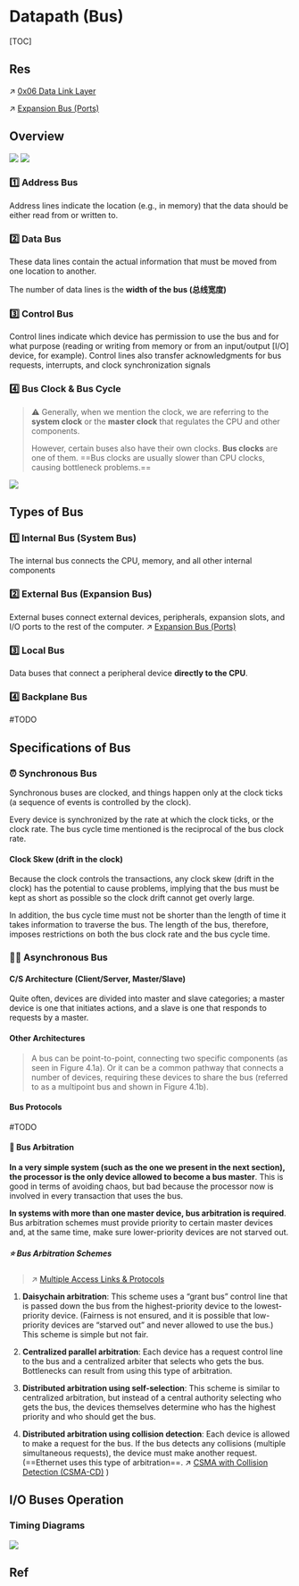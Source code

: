 # Datapath (Bus)

[TOC]



## Res
↗ [0x06 Data Link Layer](../../../../../🏎️%20Computer%20Networking%20and%20Communication/📌%20Computer%20Networking%20Basics/0x06%20Data%20Link%20Layer/0x06%20Data%20Link%20Layer.md)

↗ [Expansion Bus (Ports)](../../Computer%20Bus%20(Datapath)/Expansion%20Bus%20(Ports)/Expansion%20Bus%20(Ports).md)



## Overview

![](../../../../../../../Assets/Pics/Screenshot%202023-03-05%20at%2010.19.55%20AM.png)
![](../../../../../../../Assets/Pics/Pasted%20image%2020230302132111.png)

### 1️⃣ Address Bus
Address lines indicate the location (e.g., in memory) that the data should be either read from or written to.


### 2️⃣ Data Bus
These data lines contain the actual information that must be moved from one location to another.

The number of data lines is the **width of the bus (总线宽度)**


### 3️⃣ Control Bus
Control lines indicate which device has permission to use the bus and for what purpose (reading or writing from memory or from an input/output [I/O] device, for example). Control lines also transfer acknowledgments for bus requests, interrupts, and clock synchronization signals


### 4️⃣ Bus Clock & Bus Cycle
> ⚠ 
> Generally, when we mention the clock, we are referring to the **system clock** or the **master clock** that regulates the CPU and other components. 
> 
> However, certain buses also have their own clocks. **Bus clocks** are one of them. ==Bus clocks are usually slower than CPU clocks, causing bottleneck problems.==


![](../../../../../../../Assets/Pics/Screenshot%202023-06-24%20at%206.57.41%20PM.png)



## Types of Bus
### 1️⃣ Internal Bus (System Bus)
The internal bus connects the CPU, memory, and all other internal components


### 2️⃣ External Bus (Expansion Bus)
External buses connect external devices, peripherals, expansion slots, and I/O ports to the rest of the computer.
↗ [Expansion Bus (Ports)](../../Computer%20Bus%20(Datapath)/Expansion%20Bus%20(Ports)/Expansion%20Bus%20(Ports).md)


### 3️⃣ Local Bus 
Data buses that connect a peripheral device **directly to the CPU**.


### 4️⃣ Backplane Bus
#TODO 



## Specifications of Bus
### ⏰ Synchronous Bus
Synchronous buses are clocked, and things happen only at the clock ticks (a sequence of events is controlled by the clock).

Every device is synchronized by the rate at which the clock ticks, or the clock rate. The bus cycle time mentioned is the reciprocal of the bus clock rate.

#### Clock Skew (drift in the clock)
Because the clock controls the transactions, any clock skew (drift in the clock) has the potential to cause problems, implying that the bus must be kept as short as possible so the clock drift cannot get overly large. 

In addition, the bus cycle time must not be shorter than the length of time it takes information to traverse the bus. The length of the bus, therefore, imposes restrictions on both the bus clock rate and the bus cycle time.


### 👋🏻 Asynchronous Bus
#### C/S Architecture (Client/Server, Master/Slave)
Quite often, devices are divided into master and slave categories; a master device is one that initiates actions, and a slave is one that responds to requests by a master.


#### Other Architectures
> A bus can be point-to-point, connecting two specific components (as seen in Figure 4.1a). Or it can be a common pathway that connects a number of devices, requiring these devices to share the bus (referred to as a multipoint bus and shown in Figure 4.1b).


#### Bus Protocols
#TODO 


#### 🏁 Bus Arbitration
**In a very simple system (such as the one we present in the next section), the processor is the only device allowed to become a bus master**. This is good in terms of avoiding chaos, but bad because the processor now is involved in every transaction that uses the bus.

**In systems with more than one master device, bus arbitration is required**. Bus arbitration schemes must provide priority to certain master devices and, at the same time, make sure lower-priority devices are not starved out.

##### ⭐️ Bus Arbitration Schemes
> ↗ [Multiple Access Links & Protocols](../../../../../🏎️%20Computer%20Networking%20and%20Communication/📌%20Computer%20Networking%20Basics/0x06%20Data%20Link%20Layer/Switched%20LAN/Broadcast%20Channels/Multiple%20Access%20Links%20&%20Protocols/Multiple%20Access%20Links%20&%20Protocols.md)

1. **Daisychain arbitration**: This scheme uses a “grant bus” control line that is passed down the bus from the highest-priority device to the lowest-priority device. (Fairness is not ensured, and it is possible that low-priority devices are “starved out” and never allowed to use the bus.) This scheme is simple but not fair.
   
2. **Centralized parallel arbitration**: Each device has a request control line to the bus and a centralized arbiter that selects who gets the bus. Bottlenecks can result from using this type of arbitration.

3. **Distributed arbitration using self-selection**: This scheme is similar to centralized arbitration, but instead of a central authority selecting who gets the bus, the devices themselves determine who has the highest priority and who should get the bus.

4. **Distributed arbitration using collision detection**: Each device is allowed to make a request for the bus. If the bus detects any collisions (multiple simultaneous requests), the device must make another request. (==Ethernet uses this type of arbitration==. ↗ [CSMA with Collision Detection (CSMA-CD)](../../../../../🏎️%20Computer%20Networking%20and%20Communication/📌%20Computer%20Networking%20Basics/0x06%20Data%20Link%20Layer/Switched%20LAN/Broadcast%20Channels/Multiple%20Access%20Links%20&%20Protocols/Random%20Access%20Protocols/Carrier%20Sense%20Multiple%20Access%20(CSMA)/CSMA%20with%20Collision%20Detection%20(CSMA-CD)/CSMA%20with%20Collision%20Detection%20(CSMA-CD).md) )



## I/O Buses Operation
### Timing Diagrams
![](../../../../../../../Assets/Pics/Screenshot%202023-06-24%20at%206.26.42%20PM.png)



## Ref